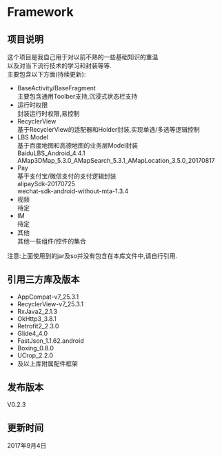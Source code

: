 Framework
===

项目说明
---
这个项目是我自己用于对以前不熟的一些基础知识的重温<br>
以及对当下流行技术的学习和封装等等.<br>
主要包含以下方面(持续更新):<br>

- BaseActivity/BaseFragment<br>
主要包含通用Toolber支持,沉浸式状态栏支持
- 运行时权限<br>
封装运行时权限,易控制
- RecyclerView<br>
基于RecyclerView的适配器和Holder封装,实现单选/多选等逻辑控制
- LBS Model<br>
基于百度地图和高德地图的业务层Model封装<br>
BaiduLBS_Android_4.4.1<br>
AMap3DMap_5.3.0_AMapSearch_5.3.1_AMapLocation_3.5.0_20170817
- Pay<br>
基于支付宝/微信支付的支付逻辑封装<br>
alipaySdk-20170725<br>
wechat-sdk-android-without-mta-1.3.4
- 视频<br>
待定
- IM<br>
待定
- 其他<br>
其他一些组件/控件的集合

注意:上面使用到的jar及so并没有包含在本库文件中,请自行引用.

引用三方库及版本
---
- AppCompat-v7_25.3.1
- RecyclerView-v7_25.3.1
- RxJava2_2.1.3
- OkHttp3_3.8.1
- Retrofit2_2.3.0
- Glide4_4.0
- FastJson_1.1.62.android
- Boxing_0.8.0
- UCrop_2.2.0
- 及以上库附属配件框架

发布版本
---
V0.2.3

更新时间
---
2017年9月4日
